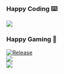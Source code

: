 ### Happy Coding ⌨️
<img src="https://github-readme-stats.vercel.app/api/top-langs/?username=mc256&layout=compact&hide_title=true&langs_count=10" />

### Happy Gaming 👾
[![Release](https://img.shields.io/badge/ETH-0xB05aA0D74e0C0857D3A184d666062d843b67437d-blue?logo=ethereum&logoColor=white&style=flat-square&color=%2350c3ff&logoWidth=17)](https://opensea.io/assets/ethereum/0x495f947276749ce646f68ac8c248420045cb7b5e/79767187670508267541581898996763846900408929008789729806553921175712180469761)<br>
<a href="https://genshin.hoyoverse.com/" target="_blank"><img src="https://img.shields.io/badge/Genshin%20Impact%20(Asia)-814871311-pink?style=flat-square"></a><br>
<a href="https://millionlive-theaterdays.idolmaster-official.jp/" target="_blank"><img src="https://img.shields.io/badge/THE%20iDOLM%40STER%20Million%20Live!%20Theater%20Days-2FMMY6GU-pink?style=flat-square"></a>

